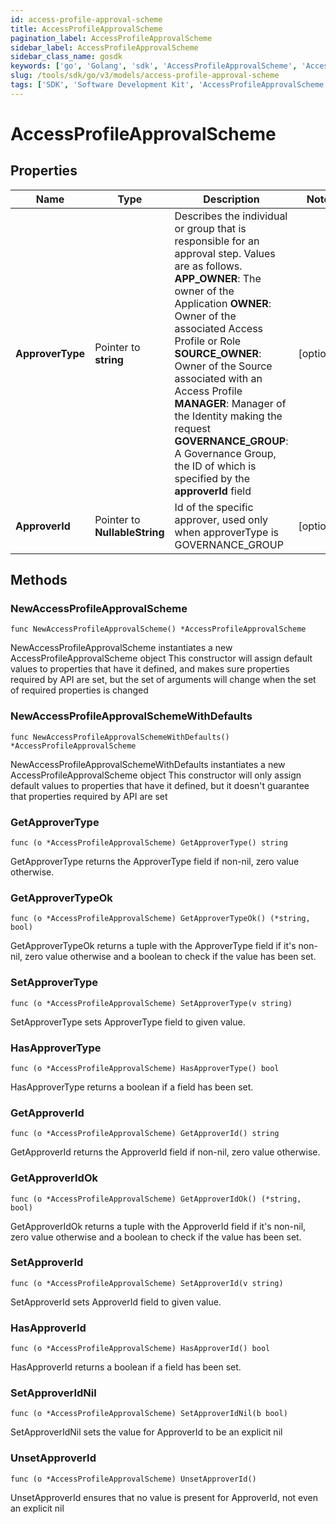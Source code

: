 ```yaml
---
id: access-profile-approval-scheme
title: AccessProfileApprovalScheme
pagination_label: AccessProfileApprovalScheme
sidebar_label: AccessProfileApprovalScheme
sidebar_class_name: gosdk
keywords: ['go', 'Golang', 'sdk', 'AccessProfileApprovalScheme', 'AccessProfileApprovalScheme'] 
slug: /tools/sdk/go/v3/models/access-profile-approval-scheme
tags: ['SDK', 'Software Development Kit', 'AccessProfileApprovalScheme', 'AccessProfileApprovalScheme']
---
```


# AccessProfileApprovalScheme

## Properties

Name | Type | Description | Notes
------------ | ------------- | ------------- | -------------
**ApproverType** | Pointer to **string** | Describes the individual or group that is responsible for an approval step. Values are as follows. **APP_OWNER**: The owner of the Application  **OWNER**: Owner of the associated Access Profile or Role  **SOURCE_OWNER**: Owner of the Source associated with an Access Profile  **MANAGER**: Manager of the Identity making the request  **GOVERNANCE_GROUP**: A Governance Group, the ID of which is specified by the **approverId** field | [optional] 
**ApproverId** | Pointer to **NullableString** | Id of the specific approver, used only when approverType is GOVERNANCE_GROUP | [optional] 

## Methods

### NewAccessProfileApprovalScheme

`func NewAccessProfileApprovalScheme() *AccessProfileApprovalScheme`

NewAccessProfileApprovalScheme instantiates a new AccessProfileApprovalScheme object
This constructor will assign default values to properties that have it defined,
and makes sure properties required by API are set, but the set of arguments
will change when the set of required properties is changed

### NewAccessProfileApprovalSchemeWithDefaults

`func NewAccessProfileApprovalSchemeWithDefaults() *AccessProfileApprovalScheme`

NewAccessProfileApprovalSchemeWithDefaults instantiates a new AccessProfileApprovalScheme object
This constructor will only assign default values to properties that have it defined,
but it doesn't guarantee that properties required by API are set

### GetApproverType

`func (o *AccessProfileApprovalScheme) GetApproverType() string`

GetApproverType returns the ApproverType field if non-nil, zero value otherwise.

### GetApproverTypeOk

`func (o *AccessProfileApprovalScheme) GetApproverTypeOk() (*string, bool)`

GetApproverTypeOk returns a tuple with the ApproverType field if it's non-nil, zero value otherwise
and a boolean to check if the value has been set.

### SetApproverType

`func (o *AccessProfileApprovalScheme) SetApproverType(v string)`

SetApproverType sets ApproverType field to given value.

### HasApproverType

`func (o *AccessProfileApprovalScheme) HasApproverType() bool`

HasApproverType returns a boolean if a field has been set.

### GetApproverId

`func (o *AccessProfileApprovalScheme) GetApproverId() string`

GetApproverId returns the ApproverId field if non-nil, zero value otherwise.

### GetApproverIdOk

`func (o *AccessProfileApprovalScheme) GetApproverIdOk() (*string, bool)`

GetApproverIdOk returns a tuple with the ApproverId field if it's non-nil, zero value otherwise
and a boolean to check if the value has been set.

### SetApproverId

`func (o *AccessProfileApprovalScheme) SetApproverId(v string)`

SetApproverId sets ApproverId field to given value.

### HasApproverId

`func (o *AccessProfileApprovalScheme) HasApproverId() bool`

HasApproverId returns a boolean if a field has been set.

### SetApproverIdNil

`func (o *AccessProfileApprovalScheme) SetApproverIdNil(b bool)`

 SetApproverIdNil sets the value for ApproverId to be an explicit nil

### UnsetApproverId
`func (o *AccessProfileApprovalScheme) UnsetApproverId()`

UnsetApproverId ensures that no value is present for ApproverId, not even an explicit nil

